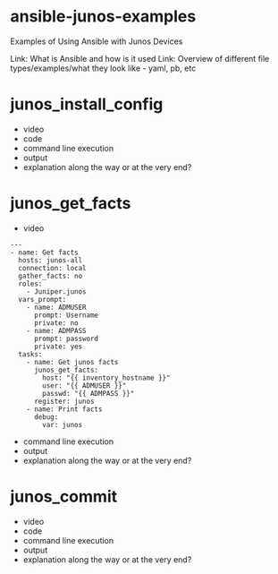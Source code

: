 # ansible-junos-examples
Examples of Using Ansible with Junos Devices

Link: What is Ansible and how is it used
Link: Overview of different file types/examples/what they look like - yaml, pb, etc

# junos_install_config
- video
- code
- command line execution
- output
- explanation along the way or at the very end?

# junos_get_facts
- video
```
---
- name: Get facts
  hosts: junos-all
  connection: local
  gather_facts: no
  roles:
    - Juniper.junos
  vars_prompt:
    - name: ADMUSER
      prompt: Username
      private: no
    - name: ADMPASS
      prompt: password
      private: yes
  tasks:
    - name: Get junos facts
      junos_get_facts:
        host: "{{ inventory_hostname }}"
        user: "{{ ADMUSER }}"
        passwd: "{{ ADMPASS }}"
      register: junos
    - name: Print facts
      debug:
        var: junos
```
- command line execution
- output
- explanation along the way or at the very end?

# junos_commit
- video
- code
- command line execution
- output
- explanation along the way or at the very end?
